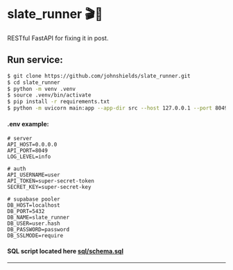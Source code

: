 # slate_runner 🎬🐍
RESTful FastAPI for fixing it in post.

## Run service:
```bash
$ git clone https://github.com/johnshields/slate_runner.git
$ cd slate_runner
$ python -m venv .venv
$ source .venv/bin/activate
$ pip install -r requirements.txt
$ python -m uvicorn main:app --app-dir src --host 127.0.0.1 --port 8049
```

#### .env example:
```dotenv
# server
API_HOST=0.0.0.0
API_PORT=8049
LOG_LEVEL=info

# auth
API_USERNAME=user
API_TOKEN=super-secret-token
SECRET_KEY=super-secret-key

# supabase pooler
DB_HOST=localhost
DB_PORT=5432
DB_NAME=slate_runner
DB_USER=user.hash
DB_PASSWORD=password
DB_SSLMODE=require
```

#### SQL script located here [sql/schema.sql](works/sql/schema.sql)

---
